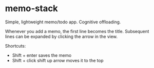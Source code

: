 # memo-stack
Simple, lightweight memo/todo app. Cognitive offloading.

Whenever you add a memo, the first line becomes the title. Subsequent lines can be expanded by clicking the arrow in the view.


Shortcuts:

- Shift + enter saves the memo
- Shift + click shift up arrow moves it to the top
